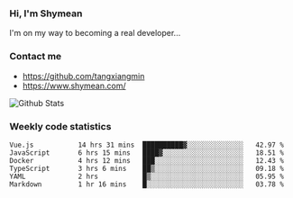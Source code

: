 ### Hi, I'm Shymean

I'm on my way to becoming a real developer...

### Contact me

- <https://github.com/tangxiangmin>
- <https://www.shymean.com/>

![Github Stats](https://github-readme-stats.vercel.app/api?username=tangxiangmin&show_icons=true&theme=dark)


###  Weekly code statistics

<!--START_SECTION:waka-->

```text
Vue.js           14 hrs 31 mins  ██████████▓░░░░░░░░░░░░░░   42.97 %
JavaScript       6 hrs 15 mins   ████▓░░░░░░░░░░░░░░░░░░░░   18.51 %
Docker           4 hrs 12 mins   ███░░░░░░░░░░░░░░░░░░░░░░   12.43 %
TypeScript       3 hrs 6 mins    ██▒░░░░░░░░░░░░░░░░░░░░░░   09.18 %
YAML             2 hrs           █▒░░░░░░░░░░░░░░░░░░░░░░░   05.95 %
Markdown         1 hr 16 mins    █░░░░░░░░░░░░░░░░░░░░░░░░   03.78 %
```

<!--END_SECTION:waka-->